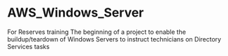 # AWS_Windows_Server
For Reserves training
The beginning of a project to enable the buildup/teardown of Windows Servers to instruct technicians on Directory Services tasks
